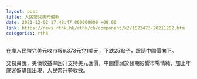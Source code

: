 ```yaml
---
layout: post
title: 人民幣兌美元偏軟
date: 2021-12-02 17:48:47.000000000 +08:00
link: https://news.rthk.hk/rthk/ch/component/k2/1622473-20211202.htm
categories: rthk
---
```


在岸人民幣兌美元收市報6.373元兌1美元，下跌25點子，跟隨中間價向下。

交易員說，美債收益率回升支持美元匯價，中間價弱於預期影響市場情緒，加上年底客盤購匯出現，人民幣升勢收斂。
